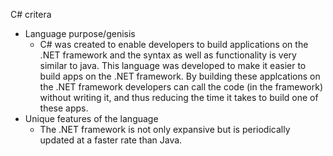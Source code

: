 C# critera

* Language purpose/genisis
  * C# was created to enable developers to build applications on the .NET framework and the syntax as well as functionality is very similar to java. This language was developed to make it easier to build apps on the .NET framework. By building these applcations on the .NET framework developers can call the code (in the framework) without writing it, and thus reducing the time it takes to build one of these apps.
* Unique features of the language
  * The .NET framework is not only expansive but is periodically updated at a faster rate than Java.
